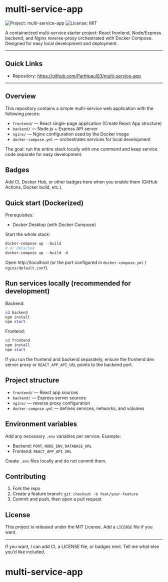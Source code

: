 # multi-service-app

![Project: multi-service-app](https://img.shields.io/badge/project-multi--service--app-blue)
![License: MIT](https://img.shields.io/badge/license-MIT-lightgrey)

A containerized multi-service starter project: React frontend, Node/Express backend, and Nginx reverse-proxy orchestrated with Docker Compose. Designed for easy local development and deployment.

---

## Quick Links

- Repository: https://github.com/Parthpaul03/multi-service-app

---

## Overview

This repository contains a simple multi-service web application with the following pieces:

- `frontend/` — React single-page application (Create React App structure)
- `backend/` — Node.js + Express API server
- `nginx/` — Nginx configuration used by the Docker image
- `docker-compose.yml` — orchestrates services for local development

The goal: run the entire stack locally with one command and keep service code separate for easy development.

## Badges

Add CI, Docker Hub, or other badges here when you enable them (GitHub Actions, Docker build, etc.).

## Quick start (Dockerized)

Prerequisites:

- Docker Desktop (with Docker Compose)

Start the whole stack:

```powershell
docker-compose up --build
# or detached
docker-compose up --build -d
```

Open http://localhost (or the port configured in `docker-compose.yml` / `nginx/default.conf`).

## Run services locally (recommended for development)

Backend:

```powershell
cd backend
npm install
npm start
```

Frontend:

```powershell
cd frontend
npm install
npm start
```

If you run the frontend and backend separately, ensure the frontend dev server proxy or `REACT_APP_API_URL` points to the backend port.

## Project structure

- `frontend/` — React app sources
- `backend/` — Express server sources
- `nginx/` — reverse proxy configuration
- `docker-compose.yml` — defines services, networks, and volumes

## Environment variables

Add any necessary `.env` variables per service. Example:

- Backend: `PORT`, `NODE_ENV`, `DATABASE_URL`
- Frontend: `REACT_APP_API_URL`

Create `.env` files locally and do not commit them.

## Contributing

1. Fork the repo
2. Create a feature branch: `git checkout -b feat/your-feature`
3. Commit and push, then open a pull request

## License

This project is released under the MIT License. Add a `LICENSE` file if you want.

---

If you want, I can add CI, a LICENSE file, or badges next. Tell me what else you'd like included.
# multi-service-app